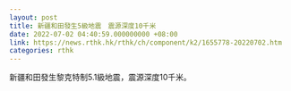 ```yaml
---
layout: post
title: 新疆和田發生5級地震　震源深度10千米
date: 2022-07-02 04:40:59.000000000 +08:00
link: https://news.rthk.hk/rthk/ch/component/k2/1655778-20220702.htm
categories: rthk
---
```


新疆和田發生黎克特制5.1級地震，震源深度10千米。
